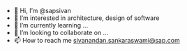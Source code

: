 - 👋 Hi, I’m @sapsivan
- 👀 I’m interested in architecture, design of software
- 🌱 I’m currently learning ...
- 💞️ I’m looking to collaborate on ...
- 📫 How to reach me sivanandan.sankaraswami@sap.com

<!---
sapsivan/sapsivan is a ✨ special ✨ repository because its `README.md` (this file) appears on your GitHub profile.
You can click the Preview link to take a look at your changes.
--->
